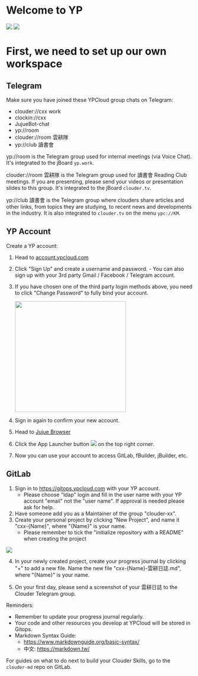 # Welcome to YP
![](https://i.imgur.com/FTdU6lQ.jpg)
![](https://i.imgur.com/kR4cYiI.jpg)

# First, we need to set up our own workspace
## Telegram
Make sure you have joined these YPCloud group chats on Telegram:
* clouder://cxx work
* clockin://cxx
* JujueBot-chat
* yp://room
* clouder://room 雲耕隊
* yp://club 讀書會

yp://room is the Telegram group used for internal meetings (via Voice Chat). It's integrated to the jBoard `yp.work`. 

clouder://room 雲耕隊 is the Telegram group used for 讀書會 Reading Club meetings. If you are presenting, please send your videos or presentation slides to this group. It's integrated to the jBoard `clouder.tv`. 

yp://club 讀書會 is the Telegram group where clouders share articles and other links, from topics they are studying, to recent news and developments in the industry. It is also integrated to `clouder.tv` on the menu `ypc://KM`.


## YP Account
Create a YP account:
1. Head to [account.ypcloud.com](https://account.ypcloud.com/#/login)
2. Click "Sign Up" and create a username and password.
        - You can also sign up with your 3rd party Gmail / Facebook / Telegram account. 
3. If you have chosen one of the third party login methods above, you need to  click "Change Password" to fully bind your account.
    
    <img src="https://i.imgur.com/TAbqWvv.png" width=300 height=300>

4. Sign in again to confirm your new account.
5. Head to [Jujue Browser](https://jujue.app/browser)
6. Click the App Launcher button ![](https://i.imgur.com/3eNN7Er.png) on the top right corner.
7. Now you can use your account to access GitLab, fBuilder, jBuilder, etc.

## GitLab
1. Sign in to https://gitops.ypcloud.com with your YP account.
   - Please choose "ldap" login and fill in the user name with your YP account "email" not the "user name". If approval is needed please ask for help.
2. Have someone add you as a Maintainer of the group "clouder-xx".
3. Create your personal project by clicking "New Project", and name it "cxx-{Name}", where "{Name}" is your name.
   * Please remember to tick the "initialize repository with a README" when creating the project

![](https://i.imgur.com/H4ZX5na.png)

4. In your newly created project, create your progress journal by clicking "+" to add a new file. Name the new file "cxx-{Name}-雲耕日誌.md", where "{Name}" is your name. 

5. On your first day, please send a screenshot of your 雲耕日誌 to the Clouder Telegram group. 

Reminders: 
* Remember to update your progress journal regularly.
* Your code and other resources you develop at YPCloud will be stored in Gitops.
* Markdown Syntax Guide: 
    * https://www.markdownguide.org/basic-syntax/
    * 中文: https://markdown.tw/

For guides on what to do next to build your Clouder Skills, go to the `clouder-md` repo on GitLab. 
